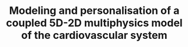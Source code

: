 ---
layout: event_page
title: "Modeling and personalisation of a coupled 5D-2D multiphysics model of the cardiovascular system"
speaker: "Federica Caforio"
standard_date: "17th May 2023"
time: "4:30pm"
where: "Room A204 – Povo1, Via Sommarive 5
and online through the ZOOM platform:<br />
<a href='https://unitn.zoom.us/j/86222344129'>https://unitn.zoom.us/j/86222344129</a><br />
Meeting ID: 862 2234 4129 <br />
Passcode: 114701"
photo: /assets/images/events/3D_1D_multiphysics_cardiovascular_model.png
description: "Image-based computational models of cardiac electromechanics (EM) are a powerful tool to understand the mechanisms underlying physiological and pathological conditions in cardiac function and to improve diagnosis and therapy planning. Challenges in cardiovascular modelling are associated with the intrinsic complexity of the cardiovascular system and the necessity to develop computational schemes that are robust and efficient. In particular, the bidirectional coupling of the circulatory system with the heart, which allows changes in the arterial system to adjust the pulsatile load on the heart, is a crucial aspect in the cardiac mechanical function. In this talk, we present a novel and robust strategy for coupling a 3D cardiac EM model with 1D arterial blood flow model. In particular, a personalised coupled 3D-1D model of the left ventricle and artery system is developed for the first time and employed in numerical benchmarks to illustrate the accuracy and robustness of our method. The physiological response of the coupled system to alterations in the arterial system affecting pulse wave propagation, such as aortic stiffening and aortic stenosis, is also studied.
In addition, model personalisation is crucial to enable the clinical translation of such models. To this aim, we also present the results of a variance-based sensitivity analysis for the new coupled 3D-1D model. The method under consideration is based on the employment of Gaussian process emulators to build surrogates for the coupled model and efficiently perform sensitivity analyses to characterise the relative importance of the model input parameters to the model output."
links: ""
---